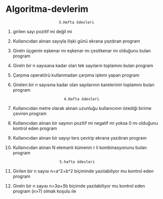 # Algoritma-devlerim
                            3.Hafta ödevleri
1. girilen sayı pozitif mi değil mi

2. Kullanıcıdan alınan sayıyla ilişki günü ekrana yazdıran program

3. Gireln üçgenin eşkenar mı eşkenar mı çesitkenar mı olduğunu bulan program 

4. Gireln bir n sayısana kadar olan tek sayıların toplamını bulan program

5. Çarpma operatörü kullanmadan çarpma işlemi yapan program

6. Girelen bir n sayısına kadar olan sayılarının karelerinin toplamını bulan program


                              4.Hafta ödevleri
1. Kullanıcıdan metre olarak alınan uzunluğu kullanıcının istediği birime çeviren program

2. Kullanıcıdan alınan bir sayının pozitif mi negatif mi yoksa 0 mı olduğunu kontrol eden program

3. Kullanıcıdan alınan bir sayıyı ters çevirip ekrana yazdıran program

4. Kullanıcıdan alınan N elemanlı kümenin r li kombinasyonunu bulan program


                            5.hafta ödevleri
1. Girilen bir n sayısı n=a^2+b^2 biçiminde yazılabiliyor mu kontrol eden program
2. Gireln bir n sayısı n=3*a+5*b biçimde yazılabiliyor mu kontrol eden program (n>7) olmak koşulu ile 
